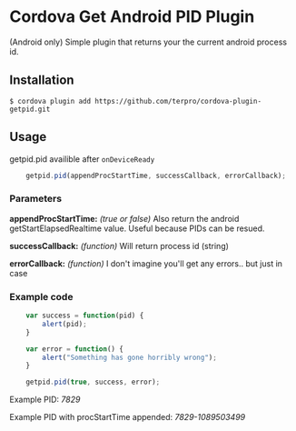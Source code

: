 # Cordova Get Android PID Plugin

(Android only) Simple plugin that returns your the current android process id.
    
## Installation

    $ cordova plugin add https://github.com/terpro/cordova-plugin-getpid.git
    

## Usage
	
getpid.pid availible after `onDeviceReady`

```js
    getpid.pid(appendProcStartTime, successCallback, errorCallback);
```

### Parameters

**appendProcStartTime:** *(true or false)* Also return the android getStartElapsedRealtime value. Useful because PIDs can be resued.

**successCallback:** *(function)* Will return process id (string)

**errorCallback:** *(function)* I don't imagine you'll get any errors.. but just in case

### Example code

```js
    var success = function(pid) {
        alert(pid);
    }

    var error = function() {
        alert("Something has gone horribly wrong");
    }

    getpid.pid(true, success, error);
```

Example PID: *7829*

Example PID with procStartTime appended: *7829-1089503499*
